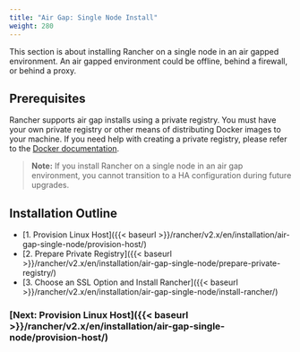 ```yaml
---
title: "Air Gap: Single Node Install"
weight: 280
---
```


This section is about installing Rancher on a single node in an air gapped environment. An air gapped environment could be offline, behind a firewall, or behind a proxy.

## Prerequisites

Rancher supports air gap installs using a private registry. You must have your own private registry or other means of distributing Docker images to your machine. If you need help with creating a private registry, please refer to the [Docker documentation](https://docs.docker.com/registry/).

>**Note:** If you install Rancher on a single node in an air gap environment, you cannot transition to a HA configuration during future upgrades.

## Installation Outline

- [1. Provision Linux Host]({{< baseurl >}}/rancher/v2.x/en/installation/air-gap-single-node/provision-host/)
- [2. Prepare Private Registry]({{< baseurl >}}/rancher/v2.x/en/installation/air-gap-single-node/prepare-private-registry/)
- [3. Choose an SSL Option and Install Rancher]({{< baseurl >}}/rancher/v2.x/en/installation/air-gap-single-node/install-rancher/)

### [Next: Provision Linux Host]({{< baseurl >}}/rancher/v2.x/en/installation/air-gap-single-node/provision-host/)
